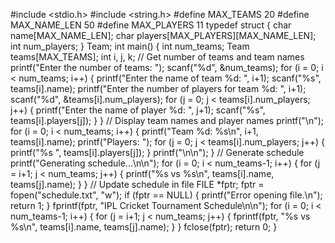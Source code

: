#include <stdio.h> #include <string.h>
#define MAX_TEAMS 20 #define MAX_NAME_LEN 50 #define MAX_PLAYERS 11
typedef struct {
char name[MAX_NAME_LEN];
char players[MAX_PLAYERS][MAX_NAME_LEN]; int num_players;
} Team;
int main() {
int num_teams;
Team teams[MAX_TEAMS]; int i, j, k;
// Get number of teams and team names printf("Enter the number of teams: "); scanf("%d", &num_teams);
for (i = 0; i < num_teams; i++) {
printf("Enter the name of team %d: ", i+1); scanf("%s", teams[i].name);
printf("Enter the number of players for team %d: ", i+1); scanf("%d", &teams[i].num_players);
for (j = 0; j < teams[i].num_players; j++) { printf("Enter the name of player %d: ", j+1);
scanf("%s", teams[i].players[j]); }
}
// Display team names and player names printf("\n");
for (i = 0; i < num_teams; i++) {
printf("Team %d: %s\n", i+1, teams[i].name); printf("Players: ");
for (j = 0; j < teams[i].num_players; j++) {
printf("%s ", teams[i].players[j]); }
printf("\n\n"); }
// Generate schedule printf("Generating schedule...\n\n"); for (i = 0; i < num_teams-1; i++) {
for (j = i+1; j < num_teams; j++) {
printf("%s vs %s\n", teams[i].name, teams[j].name); }
}
// Update schedule in file
FILE *fptr;
fptr = fopen("schedule.txt", "w");
if (fptr == NULL) {
printf("Error opening file.\n");
return 1; }
fprintf(fptr, "IPL Cricket Tournament Schedule\n\n");
for (i = 0; i < num_teams-1; i++) { for (j = i+1; j < num_teams; j++) {
fprintf(fptr, "%s vs %s\n", teams[i].name, teams[j].name); }
}
fclose(fptr);
return 0; }
